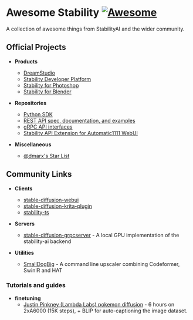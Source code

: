 # Awesome Stability [![Awesome](https://awesome.re/badge.svg)](https://awesome.re)
A collection of awesome things from StabilityAI and the wider community.

## Official Projects

- **Products**
  - [DreamStudio](https://dreamstudio.ai/)
  - [Stability Developer Platform](https://platform.stability.ai/)
  - [Stability for Photoshop](https://platform.stability.ai/docs/integrations/photoshop)
  - [Stability for Blender](https://platform.stability.ai/docs/integrations/blender)

- **Repositories**
  - [Python SDK](https://github.com/Stability-AI/stability-sdk)
  - [REST API spec, documentation, and examples](https://github.com/Stability-AI/REST-API)
  - [gRPC API interfaces](https://github.com/Stability-AI/api-interfaces)
  - [Stability API Extension for Automatic1111 WebUI](https://github.com/Stability-AI/webui-stability-api)
  
- **Miscellaneous**
  - [@dmarx's Star List](https://github.com/stars/dmarx/lists/sd-public-projects)

## Community Links

- **Clients**
  - [stable-diffusion-webui](https://github.com/sd-webui/stable-diffusion-webui)
  - [stable-diffusion-krita-plugin](https://github.com/sddebz/stable-diffusion-krita-plugin)
  - [stability-ts](https://github.com/jakiestfu/stability-ts)

- **Servers**
  - [stable-diffusion-grpcserver](https://github.com/hafriedlander/stable-diffusion-grpcserver) - A local GPU implementation of the stability-ai backend

- **Utilities**
  - [SmallDogBig](https://github.com/hafriedlander/SmallDogBig) - A command line upscaler combining Codeformer, SwinIR and HAT

### Tutorials and guides

- **finetuning**
  - [Justin Pinkney (Lambda Labs) pokemon diffusion](https://github.com/LambdaLabsML/examples/tree/main/stable-diffusion-finetuning) - 6 hours on 2xA6000 (15K steps), + BLIP for auto-captioning the image dataset.
